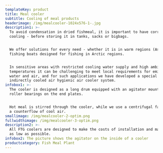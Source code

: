 ```yaml
---
templateKey: product
title: Meal cooler
subtitle: Cooling of meal products
headerimage: /img/mealcooler-1024x576-1-.jpg
description1: >-
  To avoid condensation in dried fishmeal, it is important to have correct
  cooling - before storing it in tanks, sacks or bigbags.


  We offer solutions for every need - whether it is in warm regions (Asia) or on
  fishing boats designed for fishing in Arctic regions.


  In sensitive areas with restricted cooling water supply and high ambient
  temperatures it can be challenging to meet local requirements for emissions to
  water and air, and for such applications we have developed a special
  indirectly cooled air hygienic air cooler system.
infobox1: >-
  The cooler is designed as a long drum equipped with an agitator mounted in
  roller bearings on the end plates. 


  Hot meal is stirred through the cooler, while we use a centrifugal fan to draw
  a counterflow of cool air.
smallimage: /img/mealcooler-2-optim.png
fullwidthimage: /img/mealcooler-3-optim.png
description2: >-
  All FTG coolers are designed to make the costs of installation and maintenance
  as low as possible.
infobox2: The picture shows the agitator on the inside of a cooler
productcategory: Fish Meal Plant
---
```


